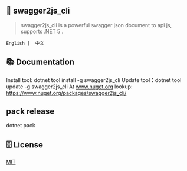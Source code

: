 ﻿## 🦄 swagger2js_cli

> swagger2js_cli is a powerful swagger json document to api js, supports .NET 5 .

    English |  中文


## 📚 Documentation
Install tool: dotnet tool install -g swagger2js_cli
Update  tool：dotnet tool update -g swagger2js_cli
At www.nuget.org lookup: https://www.nuget.org/packages/swagger2js_cli/

## pack release
dotnet pack

## 🗄 License

[MIT](LICENSE)
